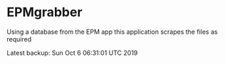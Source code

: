 # EPMgrabber
Using a database from the EPM app this application scrapes the files as required


Latest backup: Sun Oct 6 06:31:01 UTC 2019
